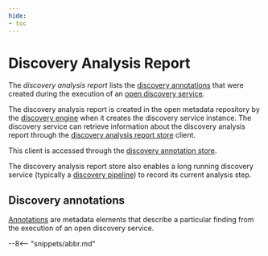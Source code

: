 ```yaml
---
hide:
- toc
---
```


<!-- SPDX-License-Identifier: CC-BY-4.0 -->
<!-- Copyright Contributors to the ODPi Egeria project. -->

# Discovery Analysis Report

The *discovery analysis report* lists the [discovery annotations](/egeria-docs/guides/developer/open-discovery-services/discovery-annotations) that were created during the execution of an [open discovery service](/egeria-docs/guides/developer/open-discovery-services/overview).

The discovery analysis report is created in the open metadata repository by the [discovery engine](/egeria-docs/concepts/open-discovery-engine) when it creates the discovery service instance. The discovery service can retrieve information about the discovery analysis report through the [discovery analysis report store](/egeria-docs/guides/developer/open-discovery-services/discovery-analysis-report-store) client.

This client is accessed through the [discovery annotation store](/egeria-docs/guides/developer/open-discovery-services/discovery-annotation-store).

The discovery analysis report store also enables a long running discovery service (typically a [discovery pipeline](/egeria-docs/guides/developer/open-discovery-services/discovery-pipeline)) to record its current analysis step.

## Discovery annotations

[Annotations](/egeria-docs/guides/developer/open-discovery-services/discovery-annotation) are metadata elements that describe a particular finding from the execution of an open discovery service.

--8<-- "snippets/abbr.md"
